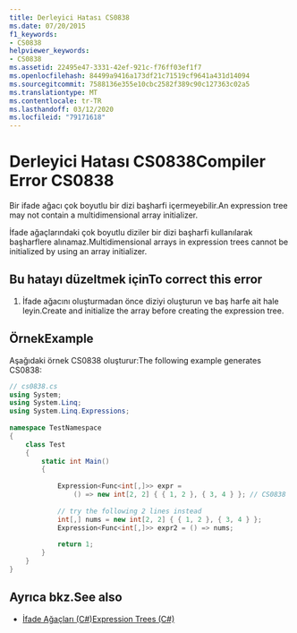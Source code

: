 ```yaml
---
title: Derleyici Hatası CS0838
ms.date: 07/20/2015
f1_keywords:
- CS0838
helpviewer_keywords:
- CS0838
ms.assetid: 22495e47-3331-42ef-921c-f76ff03ef1f7
ms.openlocfilehash: 84499a9416a173df21c71519cf9641a431d14094
ms.sourcegitcommit: 7588136e355e10cbc2582f389c90c127363c02a5
ms.translationtype: MT
ms.contentlocale: tr-TR
ms.lasthandoff: 03/12/2020
ms.locfileid: "79171618"
---
```

# <a name="compiler-error-cs0838"></a><span data-ttu-id="d7808-102">Derleyici Hatası CS0838</span><span class="sxs-lookup"><span data-stu-id="d7808-102">Compiler Error CS0838</span></span>
<span data-ttu-id="d7808-103">Bir ifade ağacı çok boyutlu bir dizi başharfi içermeyebilir.</span><span class="sxs-lookup"><span data-stu-id="d7808-103">An expression tree may not contain a multidimensional array initializer.</span></span>  
  
 <span data-ttu-id="d7808-104">İfade ağaçlarındaki çok boyutlu diziler bir dizi başharfi kullanılarak başharflere alınamaz.</span><span class="sxs-lookup"><span data-stu-id="d7808-104">Multidimensional arrays in expression trees cannot be initialized by using an array initializer.</span></span>  
  
## <a name="to-correct-this-error"></a><span data-ttu-id="d7808-105">Bu hatayı düzeltmek için</span><span class="sxs-lookup"><span data-stu-id="d7808-105">To correct this error</span></span>  
  
1. <span data-ttu-id="d7808-106">İfade ağacını oluşturmadan önce diziyi oluşturun ve baş harfe ait hale leyin.</span><span class="sxs-lookup"><span data-stu-id="d7808-106">Create and initialize the array before creating the expression tree.</span></span>  
  
## <a name="example"></a><span data-ttu-id="d7808-107">Örnek</span><span class="sxs-lookup"><span data-stu-id="d7808-107">Example</span></span>  
 <span data-ttu-id="d7808-108">Aşağıdaki örnek CS0838 oluşturur:</span><span class="sxs-lookup"><span data-stu-id="d7808-108">The following example generates CS0838:</span></span>  
  
```csharp  
// cs0838.cs  
using System;  
using System.Linq;  
using System.Linq.Expressions;  
  
namespace TestNamespace  
{  
    class Test  
    {  
        static int Main()  
        {  
  
            Expression<Func<int[,]>> expr =  
                () => new int[2, 2] { { 1, 2 }, { 3, 4 } }; // CS0838  
  
            // try the following 2 lines instead  
            int[,] nums = new int[2, 2] { { 1, 2 }, { 3, 4 } };  
            Expression<Func<int[,]>> expr2 = () => nums;
  
            return 1;  
        }  
    }  
}  
```  
  
## <a name="see-also"></a><span data-ttu-id="d7808-109">Ayrıca bkz.</span><span class="sxs-lookup"><span data-stu-id="d7808-109">See also</span></span>

- [<span data-ttu-id="d7808-110">İfade Ağaçları (C#)</span><span class="sxs-lookup"><span data-stu-id="d7808-110">Expression Trees (C#)</span></span>](../programming-guide/concepts/expression-trees/index.md)
